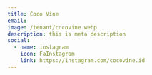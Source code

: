 ```yaml
---
title: Coco Vine
email: 
image: /tenant/cocovine.webp
description: this is meta description
social:
  - name: instagram
    icon: FaInstagram
    link: https://instagram.com/cocovine.id
---
```

